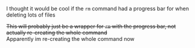 I thought it would be cool if the `rm` command had a progress bar for when deleting lots of files

~~This will probably just be a wrapper for `rm` with the progress bar, not actually re-creating the whole command~~  
Apparently im re-creating the whole command now